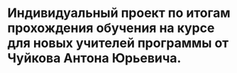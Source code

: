 # Индивидуальный проект по итогам прохождения обучения на курсе для новых учителей программы от Чуйкова Антона Юрьевича.


